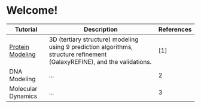 # Welcome!

| Tutorial | Description | References |
| --- | --- | --- |
| [Protein Modeling](./protein-modeling/index-en.md) | 3D (tertiary structure) modeling using 9 prediction algorithms, structure refinement (GalaxyREFINE), and the validations. | \[1\] |
| DNA Modeling | ... | 2 |
| Molecular Dynamics | ... | 3 |

